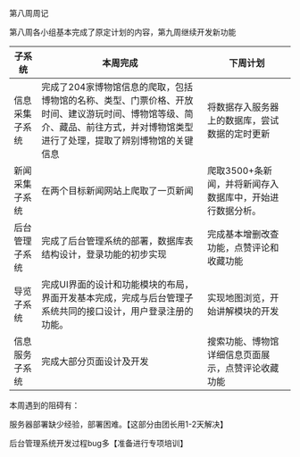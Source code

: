 第八周周记

第八周各小组基本完成了原定计划的内容，第九周继续开发新功能

| 子系统         | 本周完成                                                     | 下周计划                                                  |
| -------------- | ------------------------------------------------------------ | --------------------------------------------------------- |
| 信息采集子系统 | 完成了204家博物馆信息的爬取，包括博物馆的名称、类型、门票价格、开放时间、建议游玩时间、博物馆等级、简介、藏品、前往方式，并对博物馆类型进行了处理，提取了辨别博物馆的关键信息 | 将数据存入服务器上的数据库，尝试数据的定时更新            |
| 新闻采集子系统 | 在两个目标新闻网站上爬取了一页新闻                           | 爬取3500+条新闻，并将新闻存入数据库中，开始进行数据分析。 |
| 后台管理子系统 | 完成了后台管理系统的部署，数据库表结构设计，登录功能的初步实现 | 完成基本增删改查功能，点赞评论和收藏功能                  |
| 导览子系统     | 完成UI界面的设计和功能模块的布局，界面开发基本完成，完成与后台管理子系统共同的接口设计，用户登录注册的功能。 | 实现地图浏览，开始讲解模块的开发                          |
| 信息服务子系统 | 完成大部分页面设计及开发                                     | 搜索功能、博物馆详细信息页面展示，点赞评论收藏功能        |

本周遇到的阻碍有：

服务器部署缺少经验，部署困难。【这部分由团长用1-2天解决】

后台管理系统开发过程bug多【准备进行专项培训】

